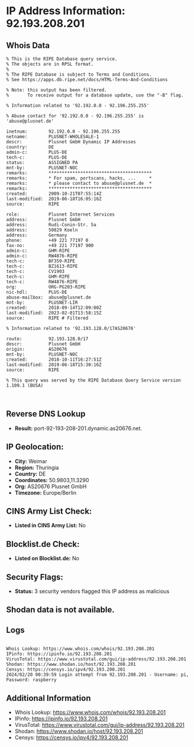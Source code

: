 # IP Address Information: 92.193.208.201

## Whois Data
```
% This is the RIPE Database query service.
% The objects are in RPSL format.
%
% The RIPE Database is subject to Terms and Conditions.
% See https://apps.db.ripe.net/docs/HTML-Terms-And-Conditions

% Note: this output has been filtered.
%       To receive output for a database update, use the "-B" flag.

% Information related to '92.192.0.0 - 92.196.255.255'

% Abuse contact for '92.192.0.0 - 92.196.255.255' is 'abuse@plusnet.de'

inetnum:        92.192.0.0 - 92.196.255.255
netname:        PLUSNET-WHOLESALE-1
descr:          Plusnet GmbH Dynamic IP Addresses
country:        DE
admin-c:        PLUS-DE
tech-c:         PLUS-DE
status:         ASSIGNED PA
mnt-by:         PLUSNET-NOC
remarks:        ***************************************
remarks:        * For spam, portscans, hacks, ...     *
remarks:        * please contact to abuse@plusnet.de  *
remarks:        ***************************************
created:        2009-10-21T07:55:14Z
last-modified:  2019-06-18T16:05:16Z
source:         RIPE

role:           Plusnet Internet Services
address:        Plusnet GmbH
address:        Rudi-Conin-Str. 5a
address:        50829 Koeln
address:        Germany
phone:          +49 221 77197 0
fax-no:         +49 221 77197 900
admin-c:        GHM-RIPE
admin-c:        RW4876-RIPE
tech-c:         BF359-RIPE
tech-c:         BZ1613-RIPE
tech-c:         CV1903
tech-c:         GHM-RIPE
tech-c:         RW4876-RIPE
org:            ORG-PG203-RIPE
nic-hdl:        PLUS-DE
abuse-mailbox:  abuse@plusnet.de
mnt-by:         PLUSNET-LIR
created:        2018-09-14T12:09:00Z
last-modified:  2023-02-01T13:58:15Z
source:         RIPE # Filtered

% Information related to '92.193.128.0/17AS20676'

route:          92.193.128.0/17
descr:          Plusnet GmbH
origin:         AS20676
mnt-by:         PLUSNET-NOC
created:        2018-10-11T16:27:51Z
last-modified:  2019-06-18T15:30:16Z
source:         RIPE

% This query was served by the RIPE Database Query Service version 1.109.1 (BUSA)



```
## Reverse DNS Lookup
- **Result:** port-92-193-208-201.dynamic.as20676.net.

## IP Geolocation:
- **City:** Weimar
- **Region:** Thuringia
- **Country:** DE
- **Coordinates:** 50.9803,11.3290
- **Org:** AS20676 Plusnet GmbH
- **Timezone:** Europe/Berlin

## CINS Army List Check:
- **Listed in CINS Army List:** 
No

## Blocklist.de Check:
- **Listed on Blocklist.de:** 
No

## Security Flags:
- **Status:** 3 security vendors flagged this IP address as malicious

## Shodan data is not available.

## Logs
```

Whois Lookup: https://www.whois.com/whois/92.193.208.201
IPinfo: https://ipinfo.io/92.193.208.201
VirusTotal: https://www.virustotal.com/gui/ip-address/92.193.208.201
Shodan: https://www.shodan.io/host/92.193.208.201
Censys: https://censys.io/ipv4/92.193.208.201
2024/02/20 00:39:59 Login attempt from 92.193.208.201 - Username: pi, Password: raspberry

```
## Additional Information
- Whois Lookup: https://www.whois.com/whois/92.193.208.201
- IPinfo: https://ipinfo.io/92.193.208.201
- VirusTotal: https://www.virustotal.com/gui/ip-address/92.193.208.201
- Shodan: https://www.shodan.io/host/92.193.208.201
- Censys: https://censys.io/ipv4/92.193.208.201

